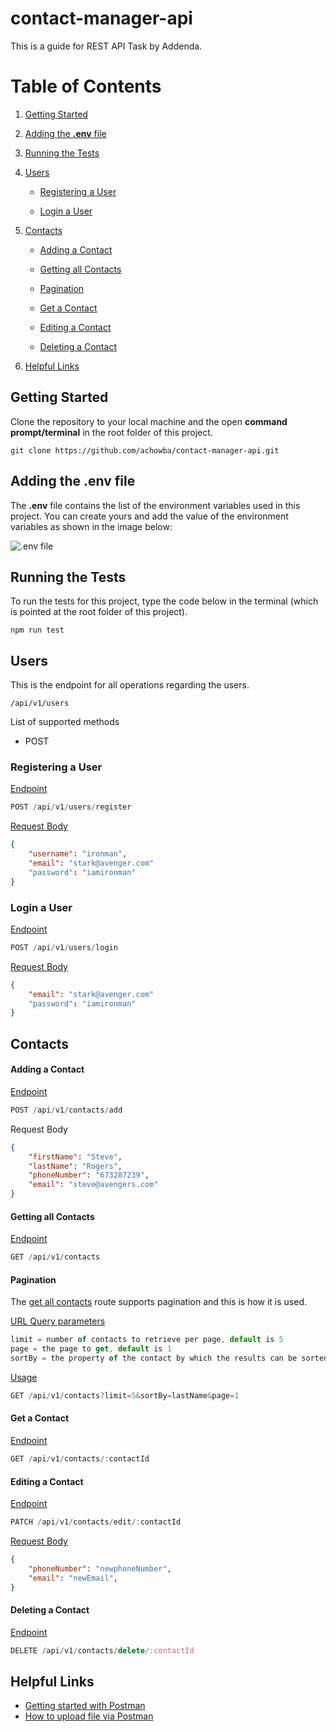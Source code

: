 # contact-manager-api

This is a guide for REST API Task by Addenda.

# Table of Contents
1. [Getting Started](#getting-started)

2. [Adding the **.env** file](#.env-file)

3. [Running the Tests](#tests)

4. [Users](#users)

    - [Registering a User](#register)

    - [Login a User](#login)

5. [Contacts](#contacts)

    - [Adding a Contact](#add-contact)

    - [Getting all Contacts](#get-contacts)
    - [Pagination](#pagination)
    - [Get a Contact](#get-contact)

    - [Editing a Contact](#edit-contact)

    - [Deleting a Contact](#delete-contact)
    
6. [Helpful Links](#helpful-links)



## Getting Started<a name="getting-started"/>

Clone the repository to your local machine and the open **command prompt/terminal** in the root folder of this project.

```
git clone https://github.com/achowba/contact-manager-api.git
```

## Adding the **.env** file<a name=".env-file"/>

The **.env** file contains the list of the environment variables used in this project. You can create yours and add the value of the environment variables as shown in the image below:

![.env file](https://res.cloudinary.com/achowba/image/upload/v1578864533/addenda-task/env_file.png)

## Running the Tests<a name="tests"/>

To run the tests for this project, type the code below in the terminal (which is pointed at the root folder of this project).

```npm
npm run test
```



## Users<a name="users"/>

This is the endpoint for all operations regarding the users.

```
/api/v1/users
```

List of supported methods

- POST

### Registering a User<a name="register"/>

<u>Endpoint</u>

```javascript
POST /api/v1/users/register
```

<u>Request Body</u>

```json
{
	"username": "ironman",
    "email": "stark@avenger.com"
	"password": "iamironman"
}
```





### Login a User<a name="login"/>

<u>Endpoint</u>

```javascript
POST /api/v1/users/login
```

<u>Request Body</u>

```json
{
    "email": "stark@avenger.com"
	"password": "iamironman"
}
```





## Contacts<a name="contacts"/>

#### Adding a Contact<a name="add-contact"/>

<u>Endpoint</u>

```javascript
POST /api/v1/contacts/add
```

Request Body

```json
{
	"firstName": "Steve",
	"lastName": "Rogers",
	"phoneNumber": "673287239",
	"email": "steve@avengers.com"
}
```





#### Getting all Contacts<a name="get-contacts"/>

<u>Endpoint</u>

```javascript
GET /api/v1/contacts
```





#### Pagination<a name="pagination"/>

The [get all contacts](#get-contacts) route supports pagination and this is how it is used.

<u>URL Query parameters</u>

```javascript
limit = number of contacts to retrieve per page, default is 5
page = the page to get, default is 1
sortBy = the property of the contact by which the results can be sorted, default is "firstName"
```

<u>Usage</u>

```javascript
GET /api/v1/contacts?limit=5&sortBy=lastName&page=1
```



#### Get a Contact<a name="get-contact"/>

<u>Endpoint</u>

```javascript
GET /api/v1/contacts/:contactId
```



#### Editing a Contact<a name="edit-contact"/>

<u>Endpoint</u>

```javascript
PATCH /api/v1/contacts/edit/:contactId
```

<u>Request Body</u>

```json
{
    "phoneNumber": "newphoneNumber",
    "email": "newEmail",
}
```



#### Deleting a Contact<a name="delete-contact"/>

<u>Endpoint</u>

```javascript
DELETE /api/v1/contacts/delete/:contactId
```



## Helpful Links<a name="helpful-links"/>

- [Getting started with Postman](#https://youtu.be/t5n07Ybz7yI)
- [How to upload file via Postman](#https://youtu.be/c07IsbSNqfI)